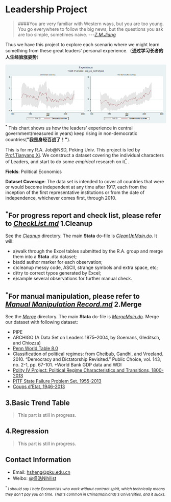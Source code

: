 Leadership Project
==========
>####You are very familiar with Western ways, but you are too young. You go everywhere to follow the big news, but the questions you ask are too simple, sometimes naive. ---[*Z.M.Jiang*](http://en.wikiquote.org/wiki/Jiang_Zemin)

Thus we have this project to explore each scenario where we might learn something from these great leaders' personal experience.（**通过学习长者的人生经验涨姿势**）

![exp_ce_centralyear_byd](https://github.com/Hari-Sheng/Leadership/blob/master/Documents/5_6_exp_ce_centralyear_byd.png)
<SUP>\*</SUP> This chart shows us how the leaders' experience in central government(measured in years) keep rising in non-democratic countries(**"我是身经百战了！"**).

This is for my R.A. Job@NSD, Peking Univ. This project is led by  [Prof.Tianyang Xi](http://www.xitianyang.com/). We construct a dataset covering the individual characters of Leaders, and start to do some *empirical* research on it[<SUP>\*</SUP>](#Com) .

**Fields**: Political Economics

**Dataset Coverage**: The data set is intended to cover all countries that were or would become independent at any time after 1917, each from the inception of the first representative institutions or from the date of independence, whichever comes first, through 2010.


<SUP>\*</SUP>For progress report and check list, please refer to [*CheckList.md*](https://github.com/Hari-Sheng/Leadership/blob/master/Notes/CheckList.md)
1.Cleanup
----------
See the [*Cleanup*](https://github.com/Hari-Sheng/Leadership/tree/master/Cleanup/DoFile) directory. The main **Stata** do-file is [*CleanUpMain.do*](https://github.com/Hari-Sheng/Leadership/blob/master/Cleanup/DoFile/CleanUpMain.do).
It will: 

- a)walk through the Excel tables submitted by the R.A. group and merge them into a **Stata** .dta dataset; 
- b)add author marker for each observation; 
- c)cleanup messy code, ASCII, strange symbols and extra space, etc; 
- d)try to correct typos generated by Excel; 
- e)sample several observations for further manual check. 

<SUP>\*</SUP>For manual manipulation, please refer to [*Manual Manipulation Record.md*](https://github.com/Hari-Sheng/Leadership/blob/master/Notes/Manual%20Manipulation%20Record.md)
2.Merge
----------
See the [*Merge*](https://github.com/Hari-Sheng/Leadership/tree/master/Merge/DoFile) directory. The main **Stata** do-file is [*MergeMain.do*](https://github.com/Hari-Sheng/Leadership/blob/master/Merge/DoFile/MergeMain.do).
Merge our dataset with following dataset:

-  PIPE
-  ARCHIGO (A Data Set on Leaders 1875–2004, by Goemans, Gleditsch, and Chiozza)
-  [Penn World Table 8.0](http://www.rug.nl/research/ggdc/data/penn-world-table)
- Classification of political regimes: from Cheibub, Gandhi, and Vreeland. 2010. “Democracy and Dictatorship Revisited.” Public Choice, vol. 143, no. 2-1, pp. 67-101. 
+World Bank GDP data and WDI 
-  [Polity IV Project: Political Regime Characteristics and Transitions, 1800-2013](http://www.systemicpeace.org/inscrdata.html)
-  [PITF State Failure Problem Set, 1955-2013](http://www.systemicpeace.org/inscrdata.html)
-  [Coups d'Etat, 1946-2013](http://www.systemicpeace.org/inscrdata.html)



3.Basic Trend Table
----------
>This part is still in progress.


4.Regression
----------
>This part is still in progress.


Contact Information
----------
+ Email: hsheng@pku.edu.cn
+ Weibo: [@盛浩Nihilist](http://weibo.com/u/1870340245)

<SMALL id="Com"><SUP>\*</SUP> *I should say I hate Economists who work without contract spirit, which technically means they don't pay you on time. That's common in China(mainland)'s Universities, and it sucks.* </SMALL>